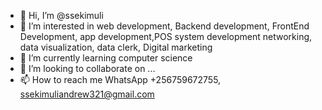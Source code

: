 - 👋 Hi, I’m @ssekimuli
- 👀 I’m interested in web development, Backend development, FrontEnd Development, app development,POS system development networking, data visualization, data clerk, Digital marketing
- 🌱 I’m currently learning computer science
- 💞️ I’m looking to collaborate on ...
- 📫 How to reach me WhatsApp +256759672755, ssekimuliandrew321@gmail.com

<!---
ssekimuli/ssekimuli is a ✨ special ✨ repository because its `README.md` (this file) appears on your GitHub profile.
You can click the Preview link to take a look at your changes.
--->
